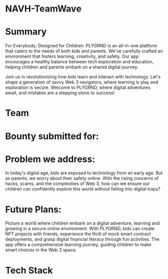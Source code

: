 # NAVH-TeamWave

# Summary 
For Everybody; Designed for Children: PLYGRND is an all-in-one platform that caters to the needs of both kids and parents. We've carefully crafted an environment that fosters learning, creativity, and safety. Our app encourages a healthy balance between tech exploration and education, helping children and parents embark on a shared digital journey.

Join us in revolutionizing how kids learn and interact with technology. Let's shape a generation of savvy Web 3 navigators, where learning is play and exploration is secure. Welcome to PLYGRND, where digital adventures await, and mistakes are a stepping stone to success!

# Team

# Bounty submitted for:

# Problem we address:
In today's digital age, kids are exposed to technology from an early age. But as parents, we worry about their safety online. With the rising concerns of hacks, scams, and the complexities of Web 3, how can we ensure our children can confidently explore this world without falling into digital traps?

# Future Plans:
Picture a world where children embark on a digital adventure, learning and growing in a secure online environment. With PLYGRND, kids can create NFT projects with friends, experience the thrill of mock smart contract deployments, and grasp digital financial literacy through fun activities. The app offers a comprehensive learning journey, guiding children to make smart choices in the Web 3 space.

# Tech Stack
